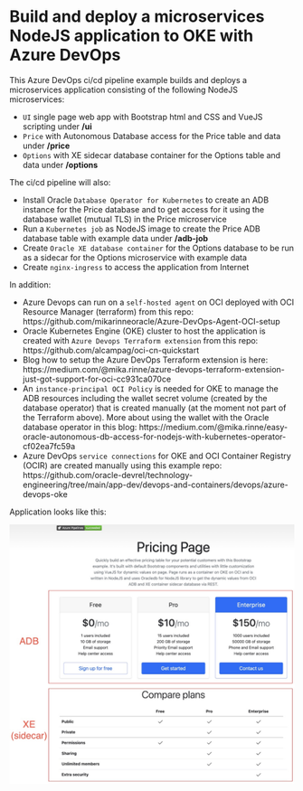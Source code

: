 # Build and deploy a microservices NodeJS application to OKE with Azure DevOps

This Azure DevOps ci/cd pipeline example builds and deploys a microservices application consisting of the following NodeJS microservices:
<ul>
<li><code>UI</code> single page web app with Bootstrap html and CSS and VueJS scripting under <b>/ui</b></li>
<li><code>Price</code> with Autonomous Database access for the Price table and data under <b>/price</b></li>
<li><code>Options</code> with XE sidecar database container for the Options table and data under <b>/options</b></li>
</ul>

<p>
The ci/cd pipeline will also:
<ul>
<li>Install Oracle <code>Database Operator for Kubernetes</code> to create an ADB instance for the Price database and to get access for it using the database wallet (mutual TLS) in the Price microservice</li>
<li>Run a <code>Kubernetes job</code> as NodeJS image to create the Price ADB database table with example data under <b>/adb-job</b></li>
<li>Create <code>Oracle XE database container</code> for the Options database to be run as a sidecar for the Options microservice with example data</li>
<li>Create <code>nginx-ingress</code> to access the application from Internet</li>
</ul>

<p>
In addition:
<ul>
<li>Azure Devops can run on a <code>self-hosted agent</code> on OCI deployed with OCI Resource Manager (terraform) from this repo: https://github.com/mikarinneoracle/Azure-DevOps-Agent-OCI-setup</li>
<li>Oracle Kubernetes Engine (OKE) cluster to host the application is created with <code>Azure Devops Terraform extension</code> from this repo: https://github.com/alcampag/oci-cn-quickstart</li>
<li>Blog how to setup the Azure DevOps Terraform extension is here: https://medium.com/@mika.rinne/azure-devops-terraform-extension-just-got-support-for-oci-cc931ca070ce</li>
<li>An <code>instance-principal OCI Policy</code> is needed for OKE to manage the ADB resources including the wallet secret volume (created by the database operator) that is created manually (at the moment not part of the Terraform above). More about using the wallet with the Oracle database operator in this blog: https://medium.com/@mika.rinne/easy-oracle-autonomous-db-access-for-nodejs-with-kubernetes-operator-cf02ea7fc59a</li>
<li>Azure DevOps <code>service connections</code> for OKE and OCI Container Registry (OCIR) are created manually using this example repo: https://github.com/oracle-devrel/technology-engineering/tree/main/app-dev/devops-and-containers/devops/azure-devops-oke</li>
</ul>

<p>
Application looks like this:
<p>
<img src="ui.jpg" width="600" />

